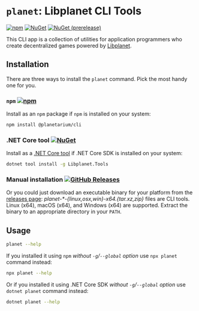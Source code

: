 `planet`: Libplanet CLI Tools
=============================

[![npm][npm-badge]][npm]
[![NuGet][nuget-badge]][NuGet]
[![NuGet (prerelease)][nuget-prerelease-badge]][NuGet]

This CLI app is a collection of utilities for application programmers who
create decentralized games powered by [Libplanet].

[npm]: https://www.npmjs.com/package/@planetarium/cli
[npm-badge]: https://img.shields.io/npm/v/@planetarium/cli
[NuGet]: https://www.nuget.org/packages/Libplanet.Tools/
[nuget-badge]: https://img.shields.io/nuget/v/Libplanet.Tools.svg?style=flat
[nuget-prerelease-badge]: https://img.shields.io/nuget/vpre/Libplanet.Tools.svg?style=flat
[Libplanet]: https://libplanet.io/


Installation
------------

There are three ways to install the `planet` command.  Pick the most handy
one for you.

### `npm` [![npm][npm-badge]][npm]

Install as an `npm` package if `npm` is installed on your system:

~~~~ bash
npm install @planetarium/cli
~~~~

### .NET Core tool [![NuGet][nuget-badge]][NuGet]

Install as a [.NET Core tool] if .NET Core SDK is installed on your system:

~~~~ bash
dotnet tool install -g Libplanet.Tools
~~~~

[.NET Core tool]: https://docs.microsoft.com/en-us/dotnet/core/tools/global-tools

### Manual installation [![GitHub Releases][releases-badge]][releases page]

Or you could just download an executable binary for your platform from
the [releases page]: *planet-\*-{linux,osx,win}-x64.{tar.xz,zip}* files are
CLI tools.  Linux (x64), macOS (x64), and Windows (x64) are supported.
Extract the binary to an appropriate directory in your `PATH`.

[releases page]: https://github.com/planetarium/libplanet/releases
[releases-badge]: https://img.shields.io/github/v/release/planetarium/libplanet?sort=semver


Usage
-----

~~~~ bash
planet --help
~~~~

If you installed it using `npm` *without `-g`/`--global` option*
use `npx planet` command instead:

~~~~ bash
npx planet --help
~~~~

Or if you installed it using .NET Core SDK *without `-g`/`--global` option*
use `dotnet planet` command instead:

~~~~ bash
dotnet planet --help
~~~~

